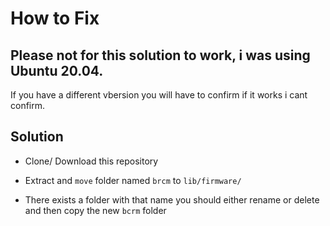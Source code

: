# How to Fix

## Please not for this solution to work, i was using Ubuntu 20.04.

If you have a different vbersion you will have to confirm if it works i cant confirm.

## Solution

- Clone/ Download this repository
- Extract and `move` folder named `brcm` to `lib/firmware/`

- There exists a folder with that name you should either rename or delete and then copy the new `bcrm` folder
